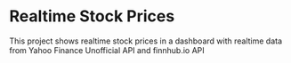 # Realtime Stock Prices

This project shows realtime stock prices in a dashboard with realtime data from Yahoo Finance Unofficial API and finnhub.io API
